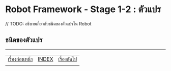 # Robot Framework - Stage 1-2 : ตัวแปร

// TODO: อธิบายเกี่ยวกับชนิดของตัวแปรใน Robot

## ชนิดของตัวแปร

---

|   |   |   |
| - | - | - |
| [เรื่องก่อนหน้า](../1-1/README.md) | [INDEX](../README.md) | [เรื่องถัดไป](../1-3/README.md) |
|   |   |   |
